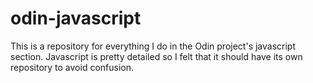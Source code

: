 # odin-javascript
This is a repository for everything I do in the Odin project's javascript section. Javascript is pretty detailed so I felt that it should have its own repository to avoid confusion.
